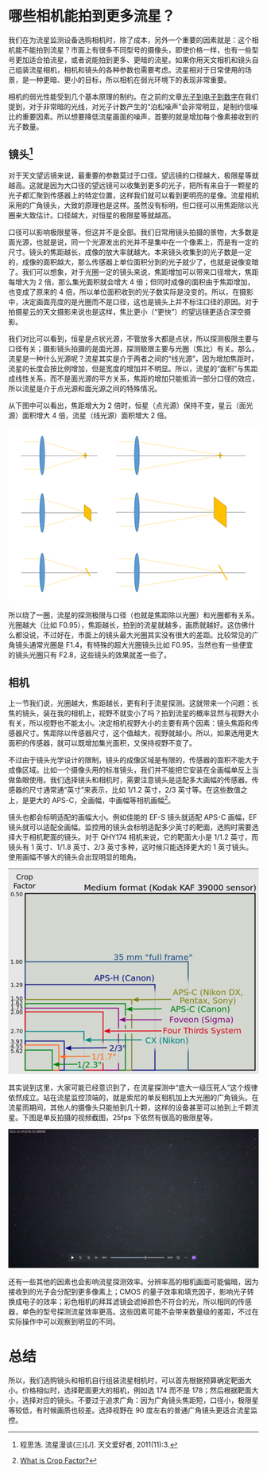 # 哪些相机能拍到更多流星？

我们在为流星监测设备选购相机时，除了成本，另外一个重要的因素就是：这个相机能不能拍到流星？市面上有很多不同型号的摄像头，即使价格一样，也有一些型号更加适合拍流星，或者说能拍到更多、更暗的流星。如果你用天文相机和镜头自己组装流星相机，相机和镜头的各种参数也需要考虑。流星相对于日常使用的场景，是一种更暗、更小的目标，所以相机在弱光环境下的表现非常重要。

相机的弱光性能受到几个基本原理的制约。在之前的文章[光子到电子到数字](photon_to_digit.md)在我们提到，对于非常暗的光线，对光子计数产生的“泊松噪声”会非常明显，是制约信噪比的重要因素。所以想要降低流星画面的噪声，首要的就是增加每个像素接收到的光子数量。

## 镜头[^1]

对于天文望远镜来说，最重要的参数莫过于口径。望远镜的口径越大，极限星等就越高。这就是因为大口径的望远镜可以收集到更多的光子，把所有来自于一颗星的光子都汇聚到传感器上的特定位置，这样我们就可以看到更明亮的星像。流星相机采用的广角镜头，大致的原理也是这样。虽然没有标明，但口径可以用焦距除以光圈来大致估计。口径越大，对恒星的极限星等就越高。

口径可以影响极限星等，但这并不是全部。我们日常用镜头拍摄的景物，大多数是面光源，也就是说，同一个光源发出的光并不是集中在一个像素上，而是有一定的尺寸。镜头的焦距越长，成像的放大率就越大。本来镜头收集到的光子数是一定的，成像的面积越大，那么传感器上单位面积分到的光子就少了，也就是说像变暗了。我们可以想象，对于光圈一定的镜头来说，焦距增加可以带来口径增大，焦距每增大为 2 倍，那么集光面积就会增大 4 倍；但同时成像的面积由于焦距增加，也变成了原来的 4 倍，所以单位面积收到的光子数实际是没变的。所以，在摄影中，决定画面亮度的是光圈而不是口径，这也是镜头上并不标注口径的原因。对于拍摄星云的天文摄影来说也是这样，焦比更小（“更快”）的望远镜更适合深空摄影。

我们对比可以看到，恒星是点状光源，不管放多大都是点状，所以探测极限主要与口径有关；摄影镜头拍摄的是面光源，探测极限主要与光圈（焦比）有关。那么，流星是一种什么光源呢？流星其实是介于两者之间的“线光源”，因为增加焦距时，流星的长度会按比例增加，但是宽度的增加并不明显。所以，流星的“面积”与焦距成线性关系，而不是面光源的平方关系，焦距的增加只能抵消一部分口径的效应，所以流星是介于点光源和面光源之间的特殊情况。

从下图中可以看出，焦距增大为 2 倍时，恒星（点光源）保持不变，星云（面光源）面积增大 4 倍，流星（线光源）面积增大 2 倍。

![](image/20221201084619.png)

所以绕了一圈，流星的探测极限与口径（也就是焦距除以光圈）和光圈都有关系。光圈越大（比如 F0.95），焦距越长，拍到的流星就越多，画质就越好。这仿佛什么都没说，不过好在，市面上的镜头最大光圈其实没有很大的差距。比较常见的广角镜头通常光圈是 F1.4，有特殊的超大光圈镜头比如 F0.95，当然也有一些便宜的镜头光圈只有 F2.8，这些镜头的效果就差一些了。

## 相机

上一节我们说，光圈越大，焦距越长，更有利于流星探测。这就带来一个问题：长焦的镜头，装在我的相机上，视野不就变小了吗？拍到流星的概率显然与视野大小有关，所以视野也不能太小。决定相机视野大小的主要有两个因素：镜头焦距和传感器尺寸。焦距除以传感器尺寸，这个值越大，视野就越小。所以，如果选用更大面积的传感器，就可以既增加集光面积，又保持视野不变了。

不过由于镜头光学设计的限制，镜头的成像区域是有限的，传感器的面积不能大于成像区域。比如一个摄像头用的标准镜头，我们并不能把它安装在全画幅单反上当做鱼眼使用。我们选择镜头和相机时，需要注意镜头是适配多大画幅的传感器。传感器的尺寸通常通“英寸”来表示，比如 1/1.2 英寸，2/3 英寸等。在这些数值之上，是更大的 APS-C，全画幅，中画幅等相机画幅[^2]。

镜头也都会标明适配的画幅大小。例如佳能的 EF-S 镜头就适配 APS-C 画幅，EF 镜头就可以适配全画幅。监控用的镜头会标明适配多少英寸的靶面，选购时需要选择大于相机靶面的镜头。对于 QHY174 相机来说，它的靶面大小是 1/1.2 英寸，而镜头有 1 英寸、1/1.8 英寸、2/3 英寸多种，这时候只能选择更大的 1 英寸镜头。使用画幅不够大的镜头会出现明显的暗角。

![](image/20221201091808.png)

其实说到这里，大家可能已经意识到了，在流星探测中“底大一级压死人”这个规律依然成立。站在流星监控顶端的，就是索尼的单反相机加上大光圈的广角镜头。在流星雨期间，其他人的摄像头只能拍到几十颗，这样的设备甚至可以拍到上千颗流星。下图是单反拍摄的视频截图，25fps 下依然有很高的极限星等。

![](image/20221201082824.png)

还有一些其他的因素也会影响流星探测效率。分辨率高的相机画面可能偏暗，因为接收到的光子会分配到更多像素上；CMOS 的量子效率和填充因子，影响光子转换成电子的效率；彩色相机的拜耳滤镜会滤掉颜色不符合的光，所以相同的传感器，单色的型号探测流星效率更高。这些因素可能不会带来数量级的差距，不过在实际操作中可以观察到明显的不同。

# 总结

所以，我们选购镜头和相机自行组装流星相机时，可以首先根据预算确定靶面大小。价格相似时，选择靶面更大的相机，例如选 174 而不是 178；然后根据靶面大小，选择对应的镜头。不要过于追求广角：因为广角镜头焦距短，口径小，极限星等较低，有时候画质也较差。选择视野在 90 度左右的普通广角镜头更适合流星监控。

[^1]: 程思浩. 流星漫谈(三)[J]. 天文爱好者, 2011(11):3.
[^2]: [What is Crop Factor?](https://photographylife.com/what-is-crop-factor)
